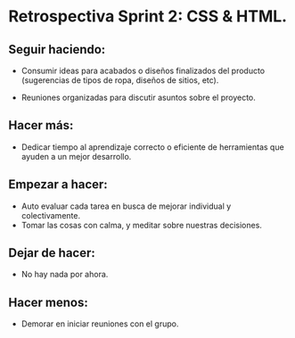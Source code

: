 # Retrospectiva Sprint 2: CSS & HTML.

## Seguir haciendo: 
* Consumir ideas para acabados o diseños finalizados del producto (sugerencias de tipos de ropa, diseños de sitios, etc).

* Reuniones organizadas para discutir asuntos sobre el proyecto.

## Hacer más:
* Dedicar tiempo al aprendizaje correcto o eficiente de herramientas que ayuden a un mejor desarrollo.

## Empezar a hacer: 
* Auto evaluar cada tarea en busca de mejorar individual y colectivamente.
* Tomar las cosas con calma, y meditar sobre nuestras decisiones.

## Dejar de hacer:
* No hay nada por ahora.

## Hacer menos:
* Demorar en iniciar reuniones con el grupo.
